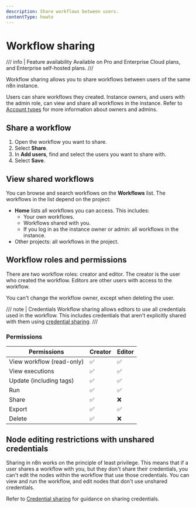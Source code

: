 ```yaml
---
description: Share workflows between users.
contentType: howto
---
```


# Workflow sharing

/// info | Feature availability
Available on Pro and Enterprise Cloud plans, and Enterprise self-hosted plans.
///

Workflow sharing allows you to share workflows between users of the same n8n instance.

Users can share workflows they created. Instance owners, and users with the admin role, can view and share all workflows in the instance. Refer to [Account types](/user-management/account-types/) for more information about owners and admins.

## Share a workflow

1. Open the workflow you want to share.
2. Select **Share**.
3. In **Add users**, find and select the users you want to share with.
4. Select **Save**.

## View shared workflows

You can browse and search workflows on the **Workflows** list. The workflows in the list depend on the project:

* **Home** lists all workflows you can access. This includes:
	* Your own workflows.
	* Workflows shared with you.
	* If you log in as the instance owner or admin: all workflows in the instance.
* Other projects: all workflows in the project.

## Workflow roles and permissions

There are two workflow roles: creator and editor. The creator is the user who created the workflow. Editors are other users with access to the workflow.

You can't change the workflow owner, except when deleting the user.

/// note | Credentials
Workflow sharing allows editors to use all credentials used in the workflow. This includes credentials that aren't explicitly shared with them using [credential sharing](/credentials/credential-sharing/).
///
### Permissions

| Permissions | Creator | Editor | 
| ----------- | ------- | ------ | 
| View workflow (read-only) | :white_check_mark: | :white_check_mark: |
| View executions | :white_check_mark: | :white_check_mark: |
| Update (including tags) | :white_check_mark: | :white_check_mark: |
| Run | :white_check_mark: | :white_check_mark: |
| Share | :white_check_mark: | :x: |
| Export | :white_check_mark: | :white_check_mark: |
| Delete | :white_check_mark: | :x: |

## Node editing restrictions with unshared credentials

Sharing in n8n works on the principle of least privilege. This means that if a user shares a workflow with you, but they don't share their credentials, you can't edit the nodes within the workflow that use those credentials. You can view and run the workflow, and edit nodes that don't use unshared credentials.

Refer to [Credential sharing](/credentials/credential-sharing/) for guidance on sharing credentials.
